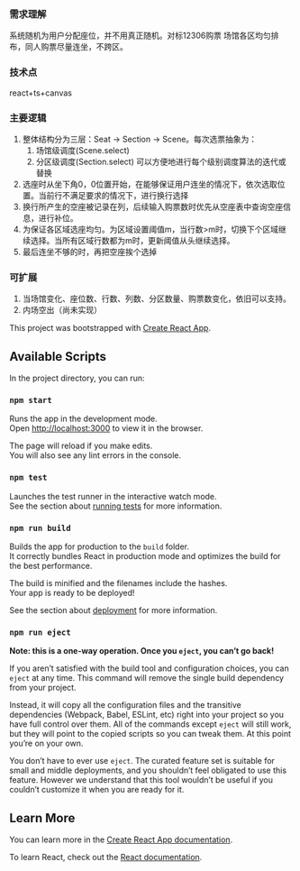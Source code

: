 

### 需求理解
系统随机为用户分配座位，并不用真正随机。对标12306购票
场馆各区均匀排布，同人购票尽量连坐，不跨区。

### 技术点
react+ts+canvas

### 主要逻辑
1. 整体结构分为三层：Seat -> Section -> Scene。每次选票抽象为：
    1. 场馆级调度(Scene.select) 
    2. 分区级调度(Section.select)
    可以方便地进行每个级别调度算法的迭代或替换
2. 选座时从坐下角0，0位置开始，在能够保证用户连坐的情况下，依次选取位置。当前行不满足要求的情况下，进行换行选择
3. 换行所产生的空座被记录在列，后续输入购票数时优先从空座表中查询空座信息，进行补位。
4. 为保证各区域选座均匀。为区域设置阈值m，当行数>m时，切换下个区域继续选择。当所有区域行数都为m时，更新阈值从头继续选择。
5. 最后连坐不够的时，再把空座挨个选掉

### 可扩展
1. 当场馆变化、座位数、行数、列数、分区数量、购票数变化，依旧可以支持。
2. 内场空出（尚未实现）

This project was bootstrapped with [Create React App](https://github.com/facebook/create-react-app).

## Available Scripts

In the project directory, you can run:

### `npm start`

Runs the app in the development mode.<br>
Open [http://localhost:3000](http://localhost:3000) to view it in the browser.

The page will reload if you make edits.<br>
You will also see any lint errors in the console.

### `npm test`

Launches the test runner in the interactive watch mode.<br>
See the section about [running tests](https://facebook.github.io/create-react-app/docs/running-tests) for more information.

### `npm run build`

Builds the app for production to the `build` folder.<br>
It correctly bundles React in production mode and optimizes the build for the best performance.

The build is minified and the filenames include the hashes.<br>
Your app is ready to be deployed!

See the section about [deployment](https://facebook.github.io/create-react-app/docs/deployment) for more information.

### `npm run eject`

**Note: this is a one-way operation. Once you `eject`, you can’t go back!**

If you aren’t satisfied with the build tool and configuration choices, you can `eject` at any time. This command will remove the single build dependency from your project.

Instead, it will copy all the configuration files and the transitive dependencies (Webpack, Babel, ESLint, etc) right into your project so you have full control over them. All of the commands except `eject` will still work, but they will point to the copied scripts so you can tweak them. At this point you’re on your own.

You don’t have to ever use `eject`. The curated feature set is suitable for small and middle deployments, and you shouldn’t feel obligated to use this feature. However we understand that this tool wouldn’t be useful if you couldn’t customize it when you are ready for it.

## Learn More

You can learn more in the [Create React App documentation](https://facebook.github.io/create-react-app/docs/getting-started).

To learn React, check out the [React documentation](https://reactjs.org/).
